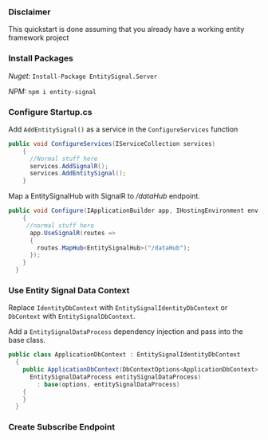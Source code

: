 ﻿### Disclaimer
This quickstart is done assuming that you already have a working entity framework project

### Install Packages
*Nuget:* `Install-Package EntitySignal.Server`

*NPM:* `npm i entity-signal`


### Configure Startup.cs
Add `AddEntitySignal()` as a service in the `ConfigureServices` function
```csharp
public void ConfigureServices(IServiceCollection services)
    {
      //Normal stuff here
      services.AddSignalR();
      services.AddEntitySignal();
    }
```

Map a EntitySignalHub with SignalR to */dataHub* endpoint.
```csharp
public void Configure(IApplicationBuilder app, IHostingEnvironment env)
    {
     //normal stuff here
      app.UseSignalR(routes =>
      {
        routes.MapHub<EntitySignalHub>("/dataHub");
      });
    }
  }
```

### Use Entity Signal Data Context
Replace `IdentityDbContext` with `EntitySignalIdentityDbContext` or `DbContext` with `EntitySignalDbContext`.

Add a `EntitySignalDataProcess` dependency injection and pass into the base class.
```csharp
public class ApplicationDbContext : EntitySignalIdentityDbContext
  {
    public ApplicationDbContext(DbContextOptions<ApplicationDbContext> options,
      EntitySignalDataProcess entitySignalDataProcess)
        : base(options, entitySignalDataProcess)
    {
    }
  }
```

### Create Subscribe Endpoint
